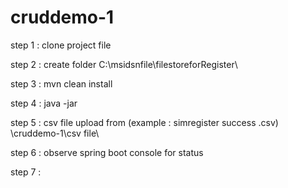 # cruddemo-1

step 1 : clone project file

step 2 : create folder 
 C:\msidsnfile\filestoreforRegister\
 
 step 3 : mvn clean install 
 
 step 4 : java -jar 
 
 step 5 : csv file upload from (example : simregister success .csv)
        \cruddemo-1\csv file\
        
 step 6 : observe spring boot console for status
 
 step 7 : 
